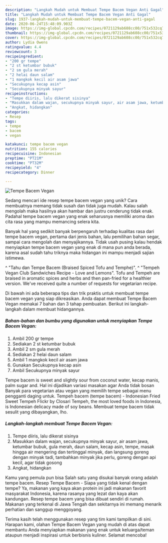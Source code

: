 ```yaml
---
description: "Langkah Mudah untuk Membuat Tempe Bacem Vegan Anti Gagal"
title: "Langkah Mudah untuk Membuat Tempe Bacem Vegan Anti Gagal"
slug: 1937-langkah-mudah-untuk-membuat-tempe-bacem-vegan-anti-gagal
date: 2020-06-24T15:48:09.903Z
image: https://img-global.cpcdn.com/recipes/0721129ab608cc00/751x532cq70/tempe-bacem-vegan-foto-resep-utama.jpg
thumbnail: https://img-global.cpcdn.com/recipes/0721129ab608cc00/751x532cq70/tempe-bacem-vegan-foto-resep-utama.jpg
cover: https://img-global.cpcdn.com/recipes/0721129ab608cc00/751x532cq70/tempe-bacem-vegan-foto-resep-utama.jpg
author: Lydia Owens
ratingvalue: 4.4
reviewcount: 3
recipeingredient:
- "200 gr tempe"
- "2 st ketumbar bubuk"
- "2 sm gula merah"
- "2 helai daun salam"
- "1 mangkok kecil air asam jawa"
- "Secukupnya kecap asin"
- "Secukupnya minyak sayur"
recipeinstructions:
- "Tempe diiris, lalu dikerat sisinya"
- "Masukkan dalam wajan, secukupnya minyak sayur, air asam jawa, ketumbar bubuk, gula merah, daun salam, kecap asin, tempe, masak hingga air mengering dan tertinggal minyak, dan langsung goreng dengan minyak tadi, tambahkan minyak jika perlu, goreng dengan api kecil, agar tidak gosong"
- "Angkat, hidangkan"
categories:
- Resep
tags:
- tempe
- bacem
- vegan

katakunci: tempe bacem vegan 
nutrition: 155 calories
recipecuisine: Indonesian
preptime: "PT21M"
cooktime: "PT32M"
recipeyield: "4"
recipecategory: Dinner

---
```



![Tempe Bacem Vegan](https://img-global.cpcdn.com/recipes/0721129ab608cc00/751x532cq70/tempe-bacem-vegan-foto-resep-utama.jpg)

Sedang mencari ide resep tempe bacem vegan yang unik? Cara membuatnya memang tidak susah dan tidak juga mudah. Kalau salah mengolah maka hasilnya akan hambar dan justru cenderung tidak enak. Padahal tempe bacem vegan yang enak seharusnya memiliki aroma dan cita rasa yang mampu memancing selera kita.

Banyak hal yang sedikit banyak berpengaruh terhadap kualitas rasa dari tempe bacem vegan, pertama dari jenis bahan, lalu pemilihan bahan segar, sampai cara mengolah dan menyajikannya. Tidak usah pusing kalau hendak menyiapkan tempe bacem vegan yang enak di mana pun anda berada, karena asal sudah tahu triknya maka hidangan ini mampu menjadi sajian istimewa.

^ &#34;Tahu dan Tempe Bacem (Braised Spiced Tofu and Temphe)&#34;. ^ &#34;Tempeh Vegan Club Sandwiches Recipe - Love and Lemons&#34;. Tofu and Tempeh are braised in aromatic spices and herbs and then pan-fried for a healthier version. We&#39;ve received quite a number of requests for vegetarian recipe.


Di bawah ini ada beberapa tips dan trik praktis untuk membuat tempe bacem vegan yang siap dikreasikan. Anda dapat membuat Tempe Bacem Vegan memakai 7 bahan dan 3 tahap pembuatan. Berikut ini langkah-langkah dalam membuat hidangannya.

<!--inarticleads1-->

##### Bahan-bahan dan bumbu yang digunakan untuk menyiapkan Tempe Bacem Vegan:

1. Ambil 200 gr tempe
1. Sediakan 2 st ketumbar bubuk
1. Ambil 2 sm gula merah
1. Sediakan 2 helai daun salam
1. Ambil 1 mangkok kecil air asam jawa
1. Gunakan Secukupnya kecap asin
1. Ambil Secukupnya minyak sayur


Tempe bacem is sweet and slightly sour from coconut water, kecap manis, palm sugar and. Hal ini dijadikan variasi masakan agar Anda tidak bosan Banyak para vegetarian atau vegan yang memilih tempe sebagai menu pengganti daging untuk. Tempeh bacem (tempe bacem) - Indonesian Fried Sweet Tempeh Flickr by Closari Tempeh, the most loved foods in Indonesia, is Indonesian delicacy made of soy beans. Membuat tempe bacem tidak sesulit yang dibayangkan, lho. 

<!--inarticleads2-->

##### Langkah-langkah membuat Tempe Bacem Vegan:

1. Tempe diiris, lalu dikerat sisinya
1. Masukkan dalam wajan, secukupnya minyak sayur, air asam jawa, ketumbar bubuk, gula merah, daun salam, kecap asin, tempe, masak hingga air mengering dan tertinggal minyak, dan langsung goreng dengan minyak tadi, tambahkan minyak jika perlu, goreng dengan api kecil, agar tidak gosong
1. Angkat, hidangkan


Kamu yang pemula pun bisa Salah satu yang disukai banyak orang adalah tempe bacem. Resep Tempe Bacem - Siapa yang tidak kenal dengan tempe? Ya, makanan yang kaya akan protein ini jadi makanan favorit masyarakat Indonesia, karena rasanya yang lezat dan kaya akan kandungan. Resep tempe bacem yang bisa dibuat sendiri di rumah. Makanan yang terkenal di Jawa Tengah dan sekitarnya ini memang menarik perhatian dan sanggup menggoyang. 

Terima kasih telah menggunakan resep yang tim kami tampilkan di sini. Harapan kami, olahan Tempe Bacem Vegan yang mudah di atas dapat membantu Anda menyiapkan makanan yang enak untuk keluarga/teman ataupun menjadi inspirasi untuk berbisnis kuliner. Selamat mencoba!
